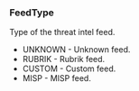 ### FeedType
Type of the threat intel feed.

- UNKNOWN - Unknown feed.
- RUBRIK - Rubrik feed.
- CUSTOM - Custom feed.
- MISP - MISP feed.
